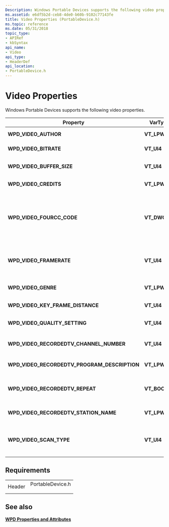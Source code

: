 ```yaml
---
Description: Windows Portable Devices supports the following video properties.
ms.assetid: e6df5b2d-ceb8-4de0-b60b-9102c77143fe
title: Video Properties (PortableDevice.h)
ms.topic: reference
ms.date: 05/31/2018
topic_type: 
- APIRef
- kbSyntax
api_name: 
- Video
api_type: 
- HeaderDef
api_location: 
- PortableDevice.h
---
```


# Video Properties

Windows Portable Devices supports the following video properties.



| Property                                         | VarType        | Description                                                                                                                                                                                                                                             |
|--------------------------------------------------|----------------|---------------------------------------------------------------------------------------------------------------------------------------------------------------------------------------------------------------------------------------------------------|
| **WPD\_VIDEO\_AUTHOR**                           | **VT\_LPWSTR** | The author of the video file.                                                                                                                                                                                                                           |
| **WPD\_VIDEO\_BITRATE**                          | **VT\_UI4**    | The bit rate of the video file.                                                                                                                                                                                                                         |
| **WPD\_VIDEO\_BUFFER\_SIZE**                     | **VT\_UI4**    | A value that specifies the required video buffer size to render this file.                                                                                                                                                                              |
| **WPD\_VIDEO\_CREDITS**                          | **VT\_LPWSTR** | The credits listing the cast and crew for the video.                                                                                                                                                                                                    |
| **WPD\_VIDEO\_FOURCC\_CODE**                     | **VT\_DWORD**  | The registered FourCC code that indicates the codec that was used for the video file. For a listing of FourCC formats, see the article [Registered FOURCC Codes and WAVE Formats](https://go.microsoft.com/fwlink/p/?linkid=22281) on the MSDN Web site. |
| **WPD\_VIDEO\_FRAMERATE**                        | **VT\_UI4**    | The frame rate of the video file, in frames/second x 1,000. For example, a frame rate of 29.97 is represented as 29970.                                                                                                                                 |
| **WPD\_VIDEO\_GENRE**                            | **VT\_LPWSTR** | The genre of this video file. There are no standard genre definitions.                                                                                                                                                                                  |
| **WPD\_VIDEO\_KEY\_FRAME\_DISTANCE**             | **VT\_UI4**    | The interval between key frames, in milliseconds.                                                                                                                                                                                                       |
| **WPD\_VIDEO\_QUALITY\_SETTING**                 | **VT\_UI4**    | The quality setting for the video file. This is codec-dependent.                                                                                                                                                                                        |
| **WPD\_VIDEO\_RECORDEDTV\_CHANNEL\_NUMBER**      | **VT\_UI4**    | The television channel number the video was recorded from.                                                                                                                                                                                              |
| **WPD\_VIDEO\_RECORDEDTV\_PROGRAM\_DESCRIPTION** | **VT\_LPWSTR** | A description of the recorded television program.                                                                                                                                                                                                       |
| **WPD\_VIDEO\_RECORDEDTV\_REPEAT**               | **VT\_BOOL**   | A Boolean value that specifies whether the television program was a repeat showing.                                                                                                                                                                     |
| **WPD\_VIDEO\_RECORDEDTV\_STATION\_NAME**        | **VT\_LPWSTR** | The television station that the video was recorded from.                                                                                                                                                                                                |
| **WPD\_VIDEO\_SCAN\_TYPE**                       | **VT\_UI4**    | A [**WPD\_VIDEO\_SCAN\_TYPES**](wpd-video-scan-types.md) enumerator that specifies the interlacing of the video file.                                                                                                                                  |



 

## Requirements



|                   |                                                                                             |
|-------------------|---------------------------------------------------------------------------------------------|
| Header<br/> | <dl> <dt>PortableDevice.h</dt> </dl> |



## See also

<dl> <dt>

[**WPD Properties and Attributes**](properties-and-attributes.md)
</dt> </dl>

 

 




